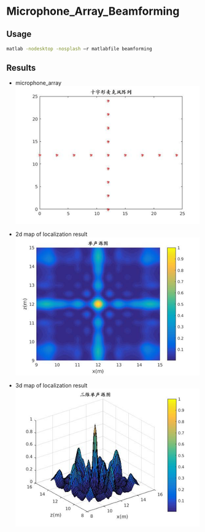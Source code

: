 # Microphone_Array_Beamforming


## Usage
```bash
matlab -nodesktop -nosplash –r matlabfile beamforming
```

## Results
* microphone_array
![](array.jpg)

* 2d map of localization result
![](2d.jpg)

* 3d map of localization result
![](3d.jpg)
